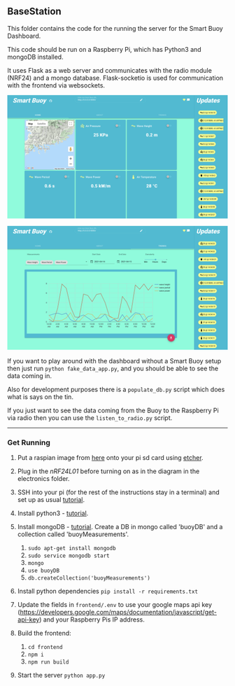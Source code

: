 ## BaseStation

This folder contains the code for the running the server for the
Smart Buoy Dashboard.

This code should be run on a Raspberry Pi, which has Python3 and mongoDB installed.

It uses Flask as a web server and communicates with the radio module (NRF24) and a mongo database.
Flask-socketio is used for communication with the frontend via websockets.

![dashboard](../../dashboard.png)

![trends](../../trends.png)

If you want to play around with the dashboard without a Smart Buoy setup then just run `python fake_data_app.py`, and you should be able to see the data coming in.

Also for development purposes there is a `populate_db.py` script which does what is says on the tin.

If you just want to see the data coming from the Buoy to the Raspberry Pi via radio then you can use the `listen_to_radio.py` script.

---

### Get Running
1. Put a raspian image from [here](https://www.raspberrypi.org/downloads/) onto your pi sd card using [etcher](https://www.balena.io/etcher/).
1. Plug in the *nRF24L01* before turning on as in the diagram in the electronics folder.
1. SSH into your pi (for the rest of the instructions stay in a terminal) and set up as usual [tutorial](https://www.youtube.com/watch?v=wvxCNQ5AYPg).
1. Install python3 - [tutorial](https://installvirtual.com/install-python-3-7-on-raspberry-pi/).
1. Install mongoDB - [tutorial](https://andyfelong.com/2019/01/mongodb-3-2-64-bit-running-on-raspberry-pi-3-with-caveats/). Create a DB in mongo called 'buoyDB' and a collection called 'buoyMeasurements'.
    1. `sudo apt-get install mongodb`
    1. `sudo service mongodb start`
    1. `mongo`
    1. `use buoyDB`
    1. `db.createCollection('buoyMeasurements')`
1. Install python dependencies `pip install -r requirements.txt`
7. Update the fields in `frontend/.env` to use your google maps api key (https://developers.google.com/maps/documentation/javascript/get-api-key) and your Raspberry Pis IP address.
1. Build the frontend:
    1. `cd frontend`
    1. `npm i`
    1. `npm run build`

1. Start the server `python app.py`


